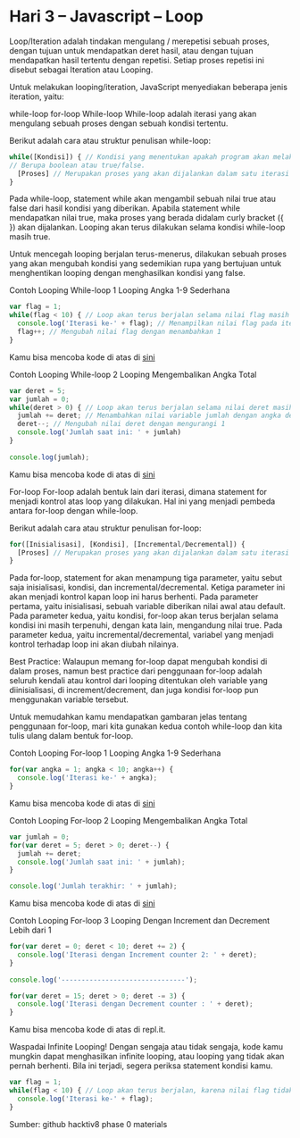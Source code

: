 # __Hari 3 – Javascript – Loop__

Loop/Iteration adalah tindakan mengulang / merepetisi sebuah proses, dengan tujuan untuk mendapatkan deret hasil, atau dengan tujuan mendapatkan hasil tertentu dengan repetisi. Setiap proses repetisi ini disebut sebagai Iteration atau Looping.

Untuk melakukan looping/iteration, JavaScript menyediakan beberapa jenis iteration, yaitu:

while-loop
for-loop
While-loop
While-loop adalah iterasi yang akan mengulang sebuah proses dengan sebuah kondisi tertentu.

Berikut adalah cara atau struktur penulisan while-loop:
```js
while([Kondisi]) { // Kondisi yang menentukan apakah program akan melakukan iterasi. 
// Berupa boolean atau true/false.
  [Proses] // Merupakan proses yang akan dijalankan dalam satu iterasi
}
```
Pada while-loop, statement while akan mengambil sebuah nilai true atau false dari hasil kondisi yang diberikan. Apabila statement while mendapatkan nilai true, maka proses yang berada didalam curly bracket ({ }) akan dijalankan. Looping akan terus dilakukan selama kondisi while-loop masih true.

Untuk mencegah looping berjalan terus-menerus, dilakukan sebuah proses yang akan mengubah kondisi yang sedemikian rupa yang bertujuan untuk menghentikan looping dengan menghasilkan kondisi yang false.

Contoh Looping While-loop 1 Looping Angka 1-9 Sederhana
```js
var flag = 1;
while(flag < 10) { // Loop akan terus berjalan selama nilai flag masih dibawah 10
  console.log('Iterasi ke-' + flag); // Menampilkan nilai flag pada iterasi tertentu
  flag++; // Mengubah nilai flag dengan menambahkan 1
}
```
Kamu bisa mencoba kode di atas di [sini](https://www.repl.it)


Contoh Looping While-loop 2 Looping Mengembalikan Angka Total
```js
var deret = 5;
var jumlah = 0;
while(deret > 0) { // Loop akan terus berjalan selama nilai deret masih di atas 0
  jumlah += deret; // Menambahkan nilai variable jumlah dengan angka deret
  deret--; // Mengubah nilai deret dengan mengurangi 1
  console.log('Jumlah saat ini: ' + jumlah)
}
 
console.log(jumlah);

```
Kamu bisa mencoba kode di atas di [sini](https://www.repl.it)


For-loop 
For-loop adalah bentuk lain dari iterasi, dimana statement for menjadi kontrol atas loop yang dilakukan. Hal ini yang menjadi pembeda antara for-loop dengan while-loop.

Berikut adalah cara atau struktur penulisan for-loop:
```js
for([Inisialisasi], [Kondisi], [Incremental/Decremental]) {
  [Proses] // Merupakan proses yang akan dijalankan dalam satu iterasi
}
```

Pada for-loop, statement for akan menampung tiga parameter, yaitu sebut saja inisialisasi, kondisi, dan incremental/decremental. Ketiga parameter ini akan menjadi kontrol kapan loop ini harus berhenti. Pada parameter pertama, yaitu inisialisasi, sebuah variable diberikan nilai awal atau default. Pada parameter kedua, yaitu kondisi, for-loop akan terus berjalan selama kondisi ini masih terpenuhi, dengan kata lain, mengandung nilai true. Pada parameter kedua, yaitu incremental/decremental, variabel yang menjadi kontrol terhadap loop ini akan diubah nilainya.

Best Practice: Walaupun memang for-loop dapat mengubah kondisi di dalam proses, namun best practice dari penggunaan for-loop adalah seluruh kendali atau kontrol dari looping ditentukan oleh variable yang diinisialisasi, di increment/decrement, dan juga kondisi for-loop pun menggunakan variable tersebut.

Untuk memudahkan kamu mendapatkan gambaran jelas tentang penggunaan for-loop, mari kita gunakan kedua contoh while-loop dan kita tulis ulang dalam bentuk for-loop.

Contoh Looping For-loop 1 Looping Angka 1-9 Sederhana
```js
for(var angka = 1; angka < 10; angka++) {
  console.log('Iterasi ke-' + angka);
} 
```
Kamu bisa mencoba kode di atas di [sini](https://www.repl.it)


Contoh Looping For-loop 2 Looping Mengembalikan Angka Total
```js
var jumlah = 0;
for(var deret = 5; deret > 0; deret--) {
  jumlah += deret;
  console.log('Jumlah saat ini: ' + jumlah);
}

console.log('Jumlah terakhir: ' + jumlah);
```

Kamu bisa mencoba kode di atas di [sini](https://www.repl.it)


Contoh Looping For-loop 3 Looping Dengan Increment dan Decrement Lebih dari 1
```js
for(var deret = 0; deret < 10; deret += 2) {
  console.log('Iterasi dengan Increment counter 2: ' + deret);
}
 
console.log('-------------------------------');

for(var deret = 15; deret > 0; deret -= 3) {
  console.log('Iterasi dengan Decrement counter : ' + deret);
} 
```
Kamu bisa mencoba kode di atas di repl.it.

Waspadai Infinite Looping!
Dengan sengaja atau tidak sengaja, kode kamu mungkin dapat menghasilkan infinite looping, atau looping yang tidak akan pernah berhenti. Bila ini terjadi, segera periksa statement kondisi kamu.
```js
var flag = 1;
while(flag < 10) { // Loop akan terus berjalan, karena nilai flag tidak pernah berubah
  console.log('Iterasi ke-' + flag);
} 
```
Sumber: github hacktiv8 phase 0 materials